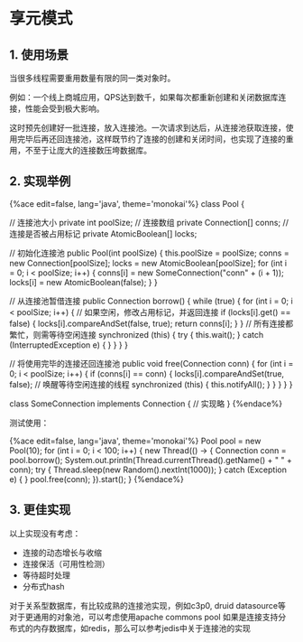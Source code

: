 # 享元模式

## 1. 使用场景
当很多线程需要重用数量有限的同一类对象时。

例如：一个线上商城应用，QPS达到数千，如果每次都重新创建和关闭数据库连接，性能会受到极大影响。

这时预先创建好一批连接，放入连接池。一次请求到达后，从连接池获取连接，使用完毕后再还回连接池，这样既节约了连接的创建和关闭时间，也实现了连接的重用，不至于让庞大的连接数压垮数据库。

## 2. 实现举例

{%ace edit=false, lang='java', theme='monokai'%}
class Pool {
  
  // 连接池大小
  private int poolSize;
  // 连接数组
  private Connection[] conns;
  // 连接是否被占用标记
  private AtomicBoolean[] locks;

  // 初始化连接池
  public Pool(int poolSize) {
    this.poolSize = poolSize;
    conns = new Connection[poolSize];
    locks = new AtomicBoolean[poolSize];
    for (int i = 0; i < poolSize; i++) {
      conns[i] = new SomeConnection("conn" + (i + 1));
      locks[i] = new AtomicBoolean(false);
    }
  }

  // 从连接池暂借连接
  public Connection borrow() {
    while (true) {
      for (int i = 0; i < poolSize; i++) {
        // 如果空闲，修改占用标记，并返回连接
        if (locks[i].get() == false) {
          locks[i].compareAndSet(false, true);
          return conns[i];
        }
      }
      // 所有连接都繁忙，则需等待空闲连接
      synchronized (this) {
        try {
          this.wait();
        } catch (InterruptedException e) {
        }
      }
    }
  }
  
  // 将使用完毕的连接还回连接池
  public void free(Connection conn) {
    for (int i = 0; i < poolSize; i++) {
      if (conns[i] == conn) {
        locks[i].compareAndSet(true, false);
        // 唤醒等待空闲连接的线程
        synchronized (this) {
          this.notifyAll();
        }
      }
    }
  }
}

class SomeConnection implements Connection {
  // 实现略
}
{%endace%}

测试使用：

{%ace edit=false, lang='java', theme='monokai'%}
Pool pool = new Pool(10);
for (int i = 0; i < 100; i++) {
  new Thread(() -> {
    Connection conn = pool.borrow();
    System.out.println(Thread.currentThread().getName() + " " + conn);
    try {
      Thread.sleep(new Random().nextInt(1000));
    } catch (Exception e) { }
    pool.free(conn);
  }).start();
}
{%endace%}

## 3. 更佳实现
以上实现没有考虑：
* 连接的动态增长与收缩
* 连接保活（可用性检测）
* 等待超时处理
* 分布式hash

对于关系型数据库，有比较成熟的连接池实现，例如c3p0, druid datasource等
对于更通用的对象池，可以考虑使用apache commons pool
如果是连接支持分布式的内存数据库，如redis，那么可以参考jedis中关于连接池的实现


